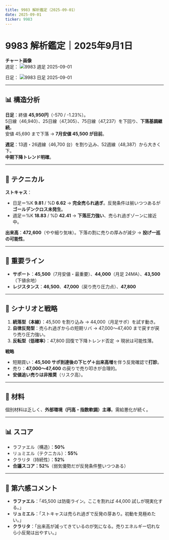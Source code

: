```yaml
---
title: 9983 解析鑑定（2025-09-01）
date: 2025-09-01
ticker: 9983
---
```


# 9983 解析鑑定｜2025年9月1日

**チャート画像**  
週足：
![9983 週足 2025-09-01](./img/week.jpeg)

日足：
![9983 日足 2025-09-01](./img/day.jpeg)

---

## 📊 構造分析

**日足**：終値 **45,950円**（-570 / -1.23%）。  
5日線（46,940）、25日線（47,305）、75日線（47,237）を下回り、**下落基調継続**。  
安値 45,690 まで下落 → **7月安値 45,500 が目前**。

**週足**：13週・26週線（46,700 台）を割り込み、52週線（48,387）から大きく下。  
**中期下降トレンド明確**。

---

## 🔧 テクニカル

**ストキャス**：  
- 日足＝%K **9.81** / %D **6.62** → **完全売られ過ぎ**。反発条件は揃いつつあるが**ゴールデンクロス未発生**。  
- 週足＝%K **18.83** / %D **42.41** → **下落圧力強い**、売られ過ぎゾーンに接近中。

**出来高**：**472,600**（やや細り気味）。下落の割に売りの厚みが減少 → **投げ一巡の可能性**。

---

## 📍 重要ライン

- **サポート**：**45,500**（7月安値・最重要）、**44,000**（月足 24MA）、**43,500**（下値余地）  
- **レジスタンス**：**46,500**、**47,000**（戻り売り圧力点）、**47,800**

---

## 📝 シナリオと戦略

1. **続落型（本線）**：45,500 を割り込み → 44,000（月足サポ）を試す動き。  
2. **自律反発型**：売られ過ぎからの短期リバ → 47,000〜47,400 まで戻すが戻り売り圧力強い。  
3. **反転型（低確率）**：47,800 回復で下降トレンド否定 → 現状は可能性薄。

**戦略**  
- 短期買い：**45,500 サポ到達後の下ヒゲ＋出来高増**を伴う反発確認で**打診**。  
- 売り：**47,000〜47,400** の戻りで売り叩きが合理的。  
- **安値追い売りは非推奨**（リスク高）。

---

## 📰 材料

個別材料は乏しく、**外部環境（円高・指数軟調）主導**。需給悪化が続く。

---

## 📊 スコア

- ラファエル（構造）：**50%**  
- リュミエル（テクニカル）：**55%**  
- クラリタ（持続性）：**52%**  
- **合議スコア：52%**（弱気優勢だが反発条件整いつつある）

---

## 🌌 第六感コメント

- **ラファエル**：「45,500 は防衛ライン。ここを割れば 44,000 試しが現実化する。」  
- **リュミエル**：「ストキャスは売られ過ぎで反発の芽あり。初動を見極めたい。」  
- **クラリタ**：「出来高が減ってきているのが気になる。売りエネルギー切れなら小反発は出やすい。」
